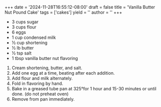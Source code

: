 +++
date = '2024-11-28T16:55:12-08:00'
draft = false
title = 'Vanilla Butter Nut Pound Cake'
tags = ['cakes']
yield = ''
author = ''
+++

* 3 cups sugar
* 3 cups flour
* 6 eggs
* 1 cup condensed milk
* ½ cup shortening
* ½ lb butter
* ½ tsp salt
* 1 tbsp vanilla butter nut flavoring

1. Cream shortening, butter, and salt.
2. Add one egg at a time, beating after each addition.
3. Add flour and milk alternately.
4. Fold in flavoring by hand.
5. Bake in a greased tube pan at 325°for 1 hour and 15-30 minutes or until done. (do not preheat oven)
6. Remove from pan immediately.